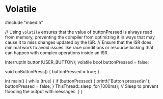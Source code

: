# Volatile
#include "mbed.h"

// Using `volatile` ensures that the value of buttonPressed is always read from memory, preventing the compiler from optimizing it in ways that may cause it to miss changes updated by the ISR.
// Ensure that the ISR does minimal work to avoid issues like race conditions or resource locking that can happen with complex operations inside an ISR.

InterruptIn button(USER_BUTTON);
volatile bool buttonPressed = false;

void onButtonPress() {
    buttonPressed = true;
}

int main() {
    while (true) {
        if (buttonPressed) {
            printf("Button pressed\n");
            buttonPressed = false;
        }
        ThisThread::sleep_for(1000ms); // Sleep to prevent flooding the output with messages.
    }
}
